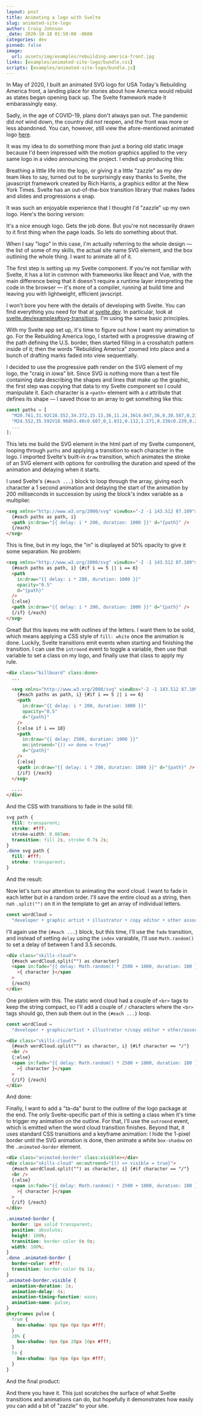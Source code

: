 ```yaml
---
layout: post
title: Animating a logo with Svelte
slug: animated-site-logo
author: Craig Johnson
_date: 2020-10-18 01:50:00 -0600
categories: dev
pinned: false
image:
  url: assets/img/examples/rebuilding-america-front.jpg
links: [examples/animated-site-logo/bundle.css]
scripts: [examples/animated-site-logo/bundle.js]
---
```


In May of 2020, I built an animated SVG logo for USA Today's Rebuilding America front, a landing place for stories about how America would rebuild as states began opening back up. The Svelte framework made it embarassingly easy.

Sadly, in the age of COVID-19, plans don't always pan out. The pandemic did <i>not</i> wind down, the country did <i>not</i> reopen, and the front was more or less abandoned. You can, however, still view the afore-mentioned animated logo [here](https://www.usatoday.com/rebuilding-america/).

It was my idea to do something more than just a boring old static image because I'd been impressed with the motion graphics applied to the very same logo in a video announcing the project. I ended up producing this:

<div class="ex">
  <div class="rebuilding-america"></div>
</div>

Breathing a little life into the logo, or giving it a little "zazzle" as my dev team likes to say, turned out to be surprisingly easy thanks to Svelte, the javascript framework created by Rich Harris, a graphics editor at the New York Times. Svelte has an out-of-the-box transition library that makes fades and slides and progressions a snap.

It was such an enjoyable experience that I thought I'd "zazzle" up my own logo. Here's the boring version:

<!-- {% include snippets.html name="site-logo" %} -->

It's a nice enough logo. Gets the job done. But you're not necessarily drawn to it first thing when the page loads. So lets do something about that.

When I say "logo" in this case, I'm actually referring to the whole design — the list of some of my skills, the actual site name SVG element, and the box outlining the whole thing. I want to animate all of it.

The first step is setting up my Svelte component. If you're not familiar with Svelte, it has a lot in common with frameworks like React and Vue, with the main difference being that it doesn't require a runtime layer interpreting the code in the browser — it's more of a compiler, running at build time and leaving you with lightweight, efficient javscript.

I won't bore you here with the details of developing with Svelte. You can find everything you need for that at [svelte.dev](https://svelte.dev). In particular, look at [svelte.dev/examples#svg-transitions](https://svelte.dev/examples#svg-transitions). I'm using the same basic principles.

With my Svelte app set up, it's time to figure out how I want my animation to go. For the Rebuilding America logo, I started with a progressive drawing of the path defining the U.S. border, then started filling in a crosshatch pattern inside of it; then the words "Rebuilding America" zoomed into place and a bunch of drafting marks faded into view sequentially.

I decided to use the progressive path render on the SVG element of my logo, the "craig in iowa" bit. Since SVG is nothing more than a text file containing data describing the shapes and lines that make up the graphic, the first step was copying that data to my Svelte component so I could manipulate it. Each character is a `<path>` element with a `d` attribute that defines its shape — I saved those to an array to get something like this:

```javascript
const paths = [
  "M20.761,31.92C18.552,34.372,15.13,36,11.24,36C4.047,36,0,30.587,0,23.268 c0-8.014,5.047-12.732,12.128-12.732c3.245,0,6.191,1.337,8.367,3.515l-1.664,2.273c-0.492,0.679-1.475,0.625-2.007,0.295 s-2.312-1.518-4.78-1.518s-5.972,1.649-5.972,8.13s3.682,8.196,5.724,8.196c2.625,0,3.875-0.883,5.185-1.872 c0.825-0.623,1.576-0.431,2.076,0.204L20.761,31.92z",
  "M24.552,35.592V10.968h3.48c0.607,0,1.031,0.112,1.271,0.336c0.239,0.224,0.398,0.608,0.479,1.152 l0.359,2.976c0.88-1.52,1.912-2.72,3.097-3.6c1.184-0.88,2.512-1.32,3.983-1.32c1.216,0,2.224,0.28,3.023,0.84l-0.769,4.44 c-0.048,0.288-0.152,0.492-0.312,0.612c-0.16,0.12-0.376,0.18-0.647,0.18c-0.239,0-0.567-0.056-0.983-0.168 c-0.417-0.112-0.969-0.168-1.656-0.168c-1.231,0-2.288,0.34-3.168,1.02c-0.88,0.681-1.624,1.676-2.231,2.988v15.336H24.552z",
  ...
];
```

This lets me build the SVG element in the html part of my Svelte component, looping through `paths` and applying a transition to each character in the logo. I imported Svelte's built-in `draw` transition, which animates the stroke of an SVG element with options for controlling the duration and speed of the animation and delaying when it starts.

I used Svelte's `{#each ...}` block to loop through the array, giving each character a 1 second animation and delaying the start of the animation by 200 milliseconds in succession by using the block's index variable as a multiplier.

```html
<svg xmlns="http://www.w3.org/2000/svg" viewBox="-2 -1 143.512 87.109">
  {#each paths as path, i}
  <path in:draw="{{ delay: i * 200, duration: 1000 }}" d="{path}" />
  {/each}
</svg>
```

This is fine, but in my logo, the "in" is displayed at 50% opacity to give it some separation. No problem:

```html
<svg xmlns="http://www.w3.org/2000/svg" viewBox="-2 -1 143.512 87.109">
  {#each paths as path, i} {#if i == 5 || i == 6}
  <path
    in:draw="{{ delay: i * 200, duration: 1000 }}"
    opacity="0.5"
    d="{path}"
  />
  {:else}
  <path in:draw="{{ delay: i * 200, duration: 1000 }}" d="{path}" />
  {/if} {/each}
</svg>
```

Great! But this leaves me with outlines of the letters. I want them to be solid, which means applying a CSS style of `fill: white` once the animation is done. Luckily, Svelte transitions emit events when starting and finishing the transition. I can use the `introend` event to toggle a variable, then use that variable to set a class on my logo, and finally use that class to apply my rule.

```html
<div class="billboard" class:done>
  ...

  <svg xmlns="http://www.w3.org/2000/svg" viewBox="-2 -1 143.512 87.109">
    {#each paths as path, i} {#if i == 5 || i == 6}
    <path
      in:draw="{{ delay: i * 200, duration: 1000 }}"
      opacity="0.5"
      d="{path}"
    />
    {:else if i == 10}
    <path
      in:draw="{{ delay: 2500, duration: 1000 }}"
      on:introend="{() => done = true}"
      d="{path}"
    />
    {:else}
    <path in:draw="{{ delay: i * 200, duration: 1000 }}" d="{path}" />
    {/if} {/each}
  </svg>

  ....
</div>
```

And the CSS with transitions to fade in the solid fill:

```css
svg path {
  fill: transparent;
  stroke: #fff;
  stroke-width: 0.065em;
  transition: fill 2s, stroke 0.7s 2s;
}
.done svg path {
  fill: #fff;
  stroke: transparent;
}
```

And the result:

<div class="ex">
  <div class="site-logo-example home"></div>
</div>

Now let's turn our attention to animating the word cloud. I want to fade in each letter but in a random order. I'll save the entire cloud as a string, then run `.split("")` on it in the template to get an array of individual letters.

```javascript
const wordCloud =
  "developer • graphic artist • illustrator • copy editor • other assorted activities";
```

I'll again use the `{#each ...}` block, but this time, I'll use the `fade` transition, and instead of setting `delay` using the `index` varaiable, I'll use `Math.random()` to set a delay of between 1 and 3.5 seconds.

```html
<div class="skills-cloud">
  {#each wordCloud.split("") as character}
  <span in:fade="{{ delay: Math.random() * 2500 + 1000, duration: 100 }}"
    >{ character }</span
  >
  {/each}
</div>
```

One problem with this. The static word cloud had a couple of `<br>` tags to keep the string compact, so I'll add a couple of `/` characters where the `<br>` tags should go, then sub them out in the `{#each ...}` loop.

```javascript
const wordCloud =
  "developer • graphic/artist • illustrator •/copy editor • other/assorted activities";
```

```html
<div class="skills-cloud">
  {#each wordCloud.split("") as character, i} {#if character == "/"}
  <br />
  {:else}
  <span in:fade="{{ delay: Math.random() * 2500 + 1000, duration: 100 }}"
    >{ character }</span
  >
  {/if} {/each}
</div>
```

And done:

<div class="ex">
  <div class="site-logo-example home animate-cloud"></div>
</div>

Finally, I want to add a "ta-da" burst to the outline of the logo package at the end. The only Svelte-specific part of this is setting a class when it's time to trigger my animation on the outline. For that, I'll use the `outroend` event, which is emitted when the word cloud transition finishes. Beyond that, it uses standard CSS transitions and a keyframe animation: I hide the 1-pixel border until the SVG animation is done, then animate a white `box-shadow` on the `.animated-border` element.

```html
<div class="animated-border" class:visible></div>
<div class="skills-cloud" on:outroend="{() => visible = true}">
  {#each wordCloud.split("") as character, i} {#if character == "/"}
  <br />
  {:else}
  <span in:fade="{{ delay: Math.random() * 2500 + 1000, duration: 100 }}"
    >{ character }</span
  >
  {/if} {/each}
</div>
```

```css
.animated-border {
  border: 1px solid transparent;
  position: absolute;
  height: 100%;
  transition: border-color 0s 0s;
  width: 100%;
}
.done .animated-border {
  border-color: #fff;
  transition: border-color 0s 1s;
}
.animated-border.visible {
  animation-duration: 2s;
  animation-delay: 4s;
  animation-timing-function: ease;
  animation-name: pulse;
}
@keyframes pulse {
  from {
    box-shadow: 0px 0px 0px 0px #fff;
  }
  20% {
    box-shadow: 0px 0px 20px 10px #fff;
  }
  to {
    box-shadow: 0px 0px 0px 0px #fff;
  }
}
```

And the final product:

<div class="ex">
  <div class="site-logo-example home animate-all"></div>
</div>

And there you have it. This just scratches the surface of what Svelte transitions and animations can do, but hopefully it demonstrates how easily you can add a bit of "zazzle" to your site.
